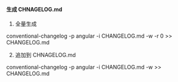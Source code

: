 #### 生成 CHNAGELOG.md

1. 全量生成

conventional-changelog -p angular -i CHANGELOG.md -w -r 0 >> CHANGELOG.md

2. 追加到 CHNAGELOG.md

conventional-changelog -p angular -i CHANGELOG.md -w >> CHANGELOG.md


